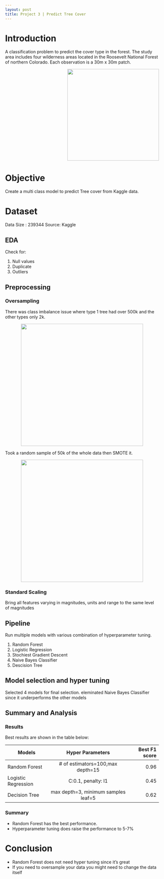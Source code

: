 ```yaml
---
layout: post
title: Project 3 | Predict Tree Cover
---
```


# Introduction

A classification problem to predict the cover type in the forest. The study area includes four wilderness areas located in the Roosevelt National Forest of northern Colorado. Each observation is a 30m x 30m patch. 

<p align="right">
  <img src="https://user-images.githubusercontent.com/20974667/66707339-8a48d280-ed47-11e9-9d7a-d7ff47451906.png" 
     width="300" height="300">
</p>

# Objective

Create a multi class model to predict Tree cover from Kaggle data.

# Dataset

Data Size : 239344
Source: Kaggle

## EDA
Check for:
1. Null values
2. Duplicate
3. Outliers

## Preprocessing

### Oversampling

There was class imbalance issue where  type 1 tree had over 500k and the other types only 2k.

<p align="center">
  <img src="https://user-images.githubusercontent.com/20974667/66707269-6a64df00-ed46-11e9-8e41-7ffdfd4726dd.png" 
     width="400" height="400">
</p>

Took a random sample of 50k of the whole data then SMOTE it.

<p align="center">
  <img src="https://user-images.githubusercontent.com/20974667/66764968-9487df80-eeb3-11e9-921a-d94212aecabc.png" 
     width="400" height="400">
</p>




### Standard Scaling

Bring all features varying in magnitudes, units and range to the same level of magnitudes


## Pipeline

Run multiple models with various combination of hyperparameter tuning.

1. Random Forest
2. Logistic Regression
3. Stochiest Gradient Descent
4. Naive Bayes Classifier
5. Descision Tree

## Model selection and hyper tuning

Selected 4 models for final selection.
eleminated Naive Bayes Classifier since it underperforms the other models

## Summary and Analysis

### Results

Best results are shown in the table below:

| Models        | Hyper Parameters | Best F1 score  |
| ------------- |:-------------:| -----:|
| Random Forest      | # of estimators=100,max depth=15 | 0.96 |
| Logistic Regression      | C:0.1, penalty: l1     |   0.45 |
| Decision Tree | max depth=3, minimum samples leaf=5   |    0.62 |

### Summary

* Random Forest has the best performance.
* Hyperparameter tuning does raise the performance to 5-7%


# Conclusion

* Random Forest does not need hyper tuning since it’s great
* If you need to oversample your data you might need to change the data itself




